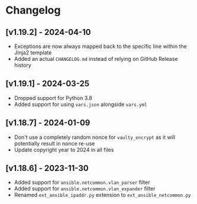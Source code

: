 # Changelog

## [v1.19.2] - 2024-04-10
- Exceptions are now always mapped back to the specific line within the Jinja2 template
- Added an actual `CHANGELOG.md` instead of relying on GitHub Release history

## [v1.19.1] - 2024-03-25
- Dropped support for Python 3.8
- Added support for using `vars.json` alongside `vars.yml`

## [v1.18.7] - 2024-01-09
- Don't use a completely random nonce for `vaulty_encrypt` as it will potentially result in nonce re-use
- Update copyright year to 2024 in all files

## [v1.18.6] - 2023-11-30
- Added support for `ansible.netcommon.vlan_parser` filter
- Added support for `ansible.netcommon.vlan_expander` filter
- Renamed `ext_ansible_ipaddr.py` extension to `ext_ansible_netcommon.py`

